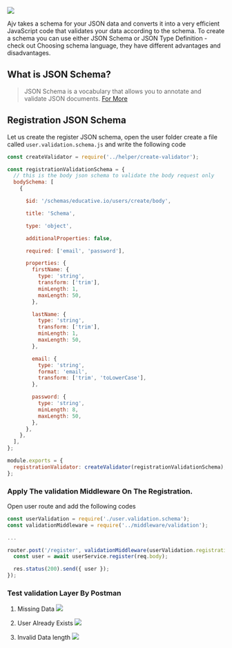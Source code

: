 ![](/images/ajv-2.jpeg)

Ajv takes a schema for your JSON data and converts it into a very efficient JavaScript code that validates your data according to the schema. To create a schema you can use either JSON Schema or JSON Type Definition - check out Choosing schema language, they have different advantages and disadvantages.

## What is JSON Schema?

> JSON Schema is a vocabulary that allows you to annotate and validate JSON documents. [For More](https://json-schema.org/)

## Registration JSON Schema
Let us create the register JSON schema, open the user folder create a file called `user.validation.schema.js` and write the following code

```js
const createValidator = require('../helper/create-validator');

const registrationValidationSchema = {
  // this is the body json schema to validate the body request only
  bodySchema: [
    {

      $id: '/schemas/educative.io/users/create/body',

      title: 'Schema',

      type: 'object',

      additionalProperties: false,

      required: ['email', 'password'],

      properties: {
        firstName: {
          type: 'string',
          transform: ['trim'],
          minLength: 1,
          maxLength: 50,
        },

        lastName: {
          type: 'string',
          transform: ['trim'],
          minLength: 1,
          maxLength: 50,
        },

        email: {
          type: 'string',
          format: 'email',
          transform: ['trim', 'toLowerCase'],
        },

        password: {
          type: 'string',
          minLength: 8,
          maxLength: 50,
        },
      },
    },
  ],
};

module.exports = {
  registrationValidator: createValidator(registrationValidationSchema),
};
```

### Apply The validation Middleware On The Registration.

Open user route and add the following codes
```js
const userValidation = require('./user.validation.schema');
const validationMiddleware = require('../middleware/validation');

...

router.post('/register', validationMiddleware(userValidation.registrationValidator), async (req, res) => {
  const user = await userService.register(req.body);

  res.status(200).send({ user });
});
```

### Test validation Layer By Postman
1. Missing Data
![](/images/ajv-3.png)

2. User Already Exists
![](/images/ajv-4.png)

3. Invalid Data length
![](/images/ajv-5.png)
